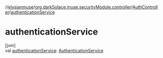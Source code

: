 //[elysianmuse](../../../index.md)/[org.darkSolace.muse.securityModule.controller](../index.md)/[AuthController](index.md)/[authenticationService](authentication-service.md)

# authenticationService

[jvm]\
val [authenticationService](authentication-service.md): [AuthenticationService](../../org.darkSolace.muse.securityModule.service/-authentication-service/index.md)
